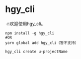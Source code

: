 # hgy_cli

​	🔥欢迎使用hgy_cli。

```
npm install -g hgy_cli
#OR
yarn global add hgy_cli（暂不支持）
```

```
hgy_cli create u-projectName
```



